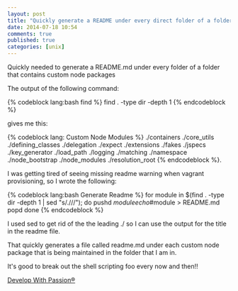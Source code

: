 ```yaml
---
layout: post
title: "Quickly generate a README under every direct folder of a folder"
date: 2014-07-18 10:54
comments: true
published: true
categories: [unix]
---
```

Quickly needed to generate a README.md under every folder of a folder that contains custom node packages

The output of the following command:

{% codeblock lang:bash find %}
find . -type dir -depth 1
{% endcodeblock %}

gives me this:

{% codeblock lang: Custom Node Modules %}
./containers
./core_utils
./defining_classes
./delegation
./expect
./extensions
./fakes
./jspecs
./key_generator
./load_path
./logging
./matching
./namespace
./node_bootstrap
./node_modules
./resolution_root
{% endcodeblock %}. 

I was getting tired of seeing missing readme warning when vagrant provisioning, so I wrote the following:

{% codeblock lang:bash Generate Readme %}
for module in $(find . -type dir -depth 1 | sed "s/\.\///");
do
  pushd $module
  echo \#$module > README.md
  popd
done
{% endcodeblock %}

I used sed to get rid of the the leading ./ so I can use the output for the title in the readme file.

That quickly generates a file called readme.md under each custom node package that is being maintained in the folder that I am in.

It's good to break out the shell scripting foo every now and then!!

[Develop With Passion®](http://www.developwithpassion.com)
